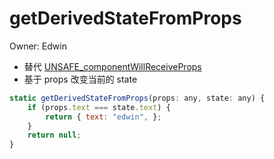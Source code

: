 # getDerivedStateFromProps

Owner: Edwin

- 替代 [UNSAFE_componentWillReceiveProps](notion://www.notion.so/0196c8714e3d4b99a001387c13b74a14?pvs=25)
- 基于 props 改变当前的 state

```jsx
static getDerivedStateFromProps(props: any, state: any) {
	if (props.text === state.text) {
		return { text: "edwin", };
	}
	return null;
}
```